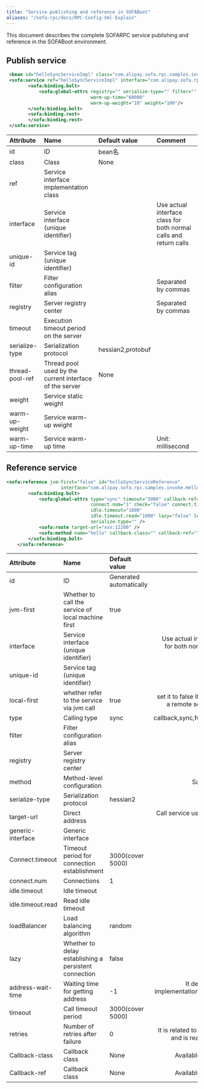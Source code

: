 ```yaml
---
title: "Service publishing and reference in SOFABoot"
aliases: "/sofa-rpc/docs/RPC-Config-Xml-Explain"
---
```


This document describes the complete SOFARPC service publishing and reference in the SOFABoot environment.

## Publish service

```xml
 <bean id="helloSyncServiceImpl" class="com.alipay.sofa.rpc.samples.invoke.HelloSyncServiceImpl"/>
 <sofa:service ref="helloSyncServiceImpl" interface="com.alipay.sofa.rpc.samples.invoke.HelloSyncService" unique-id="">
        <sofa:binding.bolt>
            <sofa:global-attrs registry="" serialize-type="" filter="" timeout="3000" thread-pool-ref=""
                               warm-up-time="60000"
                               warm-up-weight="10" weight="100"/>
        </sofa:binding.bolt>
        <sofa:binding.rest>
        </sofa:binding.rest>
 </sofa:service>
```

| Attribute | Name | Default value | Comment |
|:--------------|:-----------------------|:-------------------|:---------------------------------------------------------------------------|
| id            | ID                     | bean名              |                                                                            |
| class | Class | None | |
| ref | Service interface implementation class | | |
| interface | Service interface (unique identifier) | | Use actual interface class for both normal calls and return calls |
| unique-id | Service tag (unique identifier) |
| filter | Filter configuration alias | | Separated by commas |
| registry | Server registry center | |  Separated by commas|
| timeout | Execution timeout period on the server | | |
| serialize-type| Serialization protocol | hessian2,protobuf | |
| thread-pool-ref | Thread pool used by the current interface of the server | None |
| weight | Service static weight | | |
| warm-up-weight| Service warm-up weight | | |
| warm-up-time | Service warm-up time | | Unit: millisecond |

## Reference service

```xml
<sofa:reference jvm-first="false" id="helloSyncServiceReference"
                    interface="com.alipay.sofa.rpc.samples.invoke.HelloSyncService" unique-id="">
        <sofa:binding.bolt>
            <sofa:global-attrs type="sync" timeout="3000" callback-ref="" callback-class="" address-wait-time="1000"
                               connect.num="1" check="false" connect.timeout="1000" filter="" generic-interface=""
                               idle.timeout="1000"
                               idle.timeout.read="1000" lazy="false" loadBalancer="" registry="" retries="1"
                               serialize-type="" />
            <sofa:route target-url="xxx:12200" />
            <sofa:method name="hello" callback-class="" callback-ref="" timeout="3000" type="sync"/>
        </sofa:binding.bolt>
    </sofa:reference>
```

| Attribute | Name | Default value | Comment |
|:---|:-----|:---|-----:|
| id | ID | Generated automatically | |
| jvm-first | Whether to call the service of local machine first | true | |
| interface | Service interface (unique identifier) | | Use actual interface class for both normal calls and return calls |
| unique-id | Service tag (unique identifier) |
| local-first | whether refer to the service via jvm call | true | set it to false if this is to call a remote service via rpc |
| type | Calling type | sync | callback,sync,future,oneway |
| filter | Filter configuration alias | | List |
| registry | Server registry center | | List |
| method | Method-level configuration | | Same as above |
| serialize-type | Serialization protocol | hessian2 | |
| target-url | Direct address | | Call service using the direct address |
| generic-interface | Generic interface | | |
Connect.timeout | Timeout period for connection establishment | 3000(cover 5000) | |
| connect.num | Connections | 1 | |
| idle.timeout | Idle timeout | | |
| idle.timeout.read | Read idle timeout | | |
| loadBalancer | Load balancing algorithm | random |
| lazy | Whether to delay establishing a persistent connection | false |
| address-wait-time | Waiting time for getting address | -1 | It depends on the implementation and may not take effect. |
| timeout | Call timeout period | 3000(cover 5000) | |
| retries | Number of retries after failure | 0 | It is related to cluster mode and is read by failover. |
Callback-class | Callback class | None | Available for callback |
Callback-ref | Callback class | None | Available for callback |
